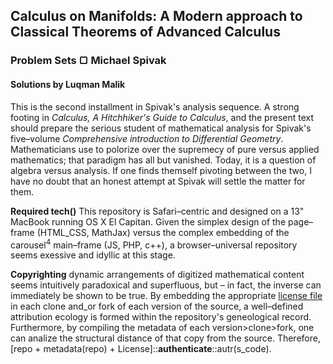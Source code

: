 ## Calculus on Manifolds: A Modern approach to Classical Theorems of Advanced Calculus
### Problem Sets &#9634; Michael Spivak
#### Solutions by Luqman Malik

This is the second installment in Spivak's analysis sequence. A strong footing in _Calculus, A Hitchhiker's Guide to Calculus_, and the present text should prepare the serious student of mathematical analysis for Spivak's five–volume _Comprehensive introduction to Differential Geometry_. Mathematicians use to polorize over the supremecy of pure versus applied mathematics; that paradigm has all but vanished. Today, it is a question of algebra versus analysis. If one finds themself pivoting between the two, I have no doubt that an honest attempt at Spivak will settle the matter for them.

__Required tech()__ This repository is Safari–centric and designed on a 13" MacBook running OS X El Capitan. Given the simplex design of the page–frame (HTML_CSS, MathJax) versus the complex embedding of the carousel<sup>4</sup> main–frame (JS, PHP, c++), a browser–universal repository seems exessive and idyllic at this stage.

**Copyrighting** dynamic arrangements of digitized mathematical content seems intuitively paradoxical and superfluous, but – in fact, the inverse can immediately be shown to be true. By embedding the appropriate [license file](https://choosealicense.com "OSL") in each clone and_or fork of each version of the source, a well–defined attribution ecology is formed within the repository's geneological record. Furthermore, by compiling the metadata of each version>clone>fork, one can analize the structural distance of that copy from the source. Therefore, [repo + metadata(repo) + License]::**authenticate**::autr(s_code).
